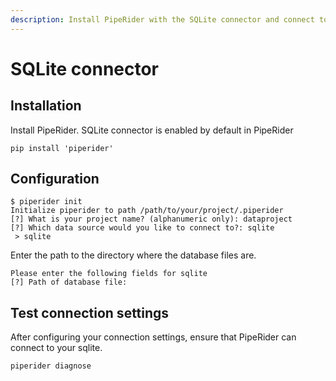 ```yaml
---
description: Install PipeRider with the SQLite connector and connect to a data source .
---
```


# SQLite connector

## Installation

Install PipeRider. SQLite connector is enabled by default in PipeRider

```
pip install 'piperider'
```

## Configuration

```
$ piperider init
Initialize piperider to path /path/to/your/project/.piperider
[?] What is your project name? (alphanumeric only): dataproject
[?] Which data source would you like to connect to?: sqlite
 > sqlite
```

Enter the path to the directory where the database files are.

```
Please enter the following fields for sqlite
[?] Path of database file:
```

## Test connection settings

After configuring your connection settings, ensure that PipeRider can connect to your sqlite.

```
piperider diagnose
```
